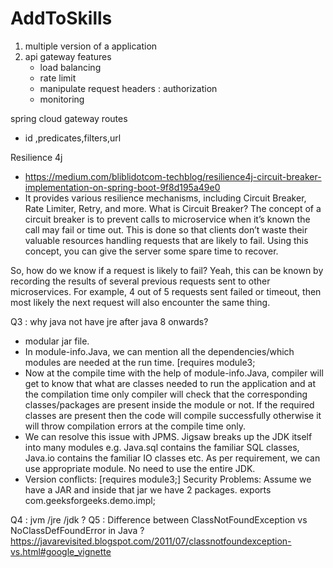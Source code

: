 # AddToSkills
1. multiple version of a application
2. api gateway features
   - load balancing
   - rate limit
   - manipulate request headers : authorization
   - monitoring

spring cloud gateway routes 
   - id ,predicates,filters,url

Resilience 4j 
- https://medium.com/bliblidotcom-techblog/resilience4j-circuit-breaker-implementation-on-spring-boot-9f8d195a49e0
- It provides various resilience mechanisms, including Circuit Breaker, Rate Limiter, Retry, and more.
What is Circuit Breaker?
The concept of a circuit breaker is to prevent calls to microservice when it’s known the call may fail or time out.
This is done so that clients don’t waste their valuable resources handling requests that are likely to fail.
 Using this concept, you can give the server some spare time to recover.

So, how do we know if a request is likely to fail? Yeah, this can be known by recording the results of several previous requests
sent to other microservices. For example, 4 out of 5 requests sent failed or timeout,
then most likely the next request will also encounter the same thing.

Q3 : why java not have jre after java 8 onwards?
 - modular jar file. 
 - In module-info.Java, we can mention all the dependencies/which modules are needed at the run time. [requires module3;
 -  Now at the compile time with the help of module-info.Java, compiler will get to know that what are classes needed to run the application and at the compilation time only compiler will check that the corresponding classes/packages are present inside the module or not. If the required classes are present then the code will compile successfully otherwise it will throw compilation errors at the compile time only.
 -  We can resolve this issue with JPMS. Jigsaw breaks up the JDK itself into many modules e.g. Java.sql contains the familiar SQL classes, Java.io contains the familiar IO classes etc. As per requirement, we can use appropriate module. No need to use the entire JDK.
 -  Version conflicts: [requires module3;]
Security Problems: Assume we have a JAR and inside that jar we have 2 packages.
 exports com.geeksforgeeks.demo.impl;

Q4 : jvm /jre /jdk ?
Q5 : Difference between ClassNotFoundException vs NoClassDefFoundError in Java ?
https://javarevisited.blogspot.com/2011/07/classnotfoundexception-vs.html#google_vignette
